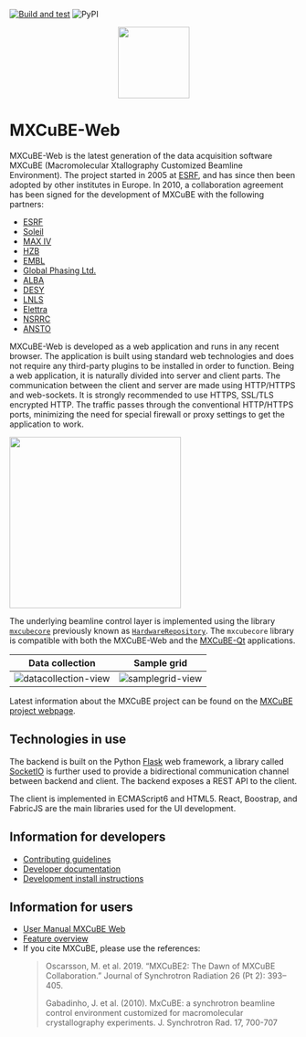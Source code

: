 [![Build and test](https://github.com/mxcube/mxcubeweb/actions/workflows/build_and_test.yml/badge.svg)](https://github.com/mxcube/mxcubeweb/actions/workflows/build_and_test.yml)
![PyPI](https://img.shields.io/pypi/v/mxcubeweb)

<p align="center"><img src="https://mxcube.github.io/mxcube/img/mxcube_logo20.png" width="125"/></p>

# MXCuBE-Web

MXCuBE-Web is the latest generation of the data acquisition software MXCuBE (Macromolecular Xtallography Customized Beamline Environment). The project started in 2005 at [ESRF](https://www.esrf.eu), and has since then been adopted by other institutes in Europe. In 2010, a collaboration agreement has been signed for the development of MXCuBE with the following partners:

- [ESRF](https://www.esrf.fr/)
- [Soleil](https://www.synchrotron-soleil.fr/)
- [MAX IV](https://www.maxiv.lu.se/)
- [HZB](https://www.helmholtz-berlin.de/)
- [EMBL](https://www.embl.org/)
- [Global Phasing Ltd.](https://www.globalphasing.com/)
- [ALBA](https://www.cells.es/)
- [DESY](https://www.desy.de/)
- [LNLS](https://lnls.cnpem.br/)
- [Elettra](https://www.elettra.eu/)
- [NSRRC](https://www.nsrrc.org.tw/)
- [ANSTO](https://www.ansto.gov.au/facilities/australian-synchrotron)

MXCuBE-Web is developed as a web application and runs in any recent browser.
The application is built using standard web technologies
and does not require any third-party plugins to be installed in order to function.
Being a web application, it is naturally divided into server and client parts.
The communication between the client and server are made using HTTP/HTTPS and web-sockets.
It is strongly recommended to use HTTPS, SSL/TLS encrypted HTTP.
The traffic passes through the conventional HTTP/HTTPS ports,
minimizing the need for special firewall or proxy settings to get the application to work.

<img align="center" src="https://mxcube3.esrf.fr/img/client-server.png" width=300>

The underlying beamline control layer
is implemented using the library [`mxcubecore`](https://github.com/mxcube/mxcubecore)
previously known as [`HardwareRepository`](https://github.com/mxcube/HardwareRepository).
The `mxcubecore` library is compatible with
both the MXCuBE-Web and the [MXCuBE-Qt](https://github.com/mxcube/mxcubeqt) applications.

|                                                       Data collection                                                       |                                                       Sample grid                                                       |
| :-------------------------------------------------------------------------------------------------------------------------: | :---------------------------------------------------------------------------------------------------------------------: |
| ![datacollection-view](https://user-images.githubusercontent.com/4331447/42496925-d983bf3e-8427-11e8-890e-898dda649101.png) | ![samplegrid-view](https://user-images.githubusercontent.com/4331447/42496937-e8547b34-8427-11e8-9447-645e6d7f1dc5.png) |

Latest information about the MXCuBE project can be found on the
[MXCuBE project webpage](https://mxcube.github.io/mxcube/).

## Technologies in use

The backend is built on the Python [Flask](https://flask.palletsprojects.com/) web framework,
a library called [SocketIO](https://socket.io/) is further used to provide
a bidirectional communication channel between backend and client.
The backend exposes a REST API to the client.

The client is implemented in ECMAScript6 and HTML5.
React, Boostrap, and FabricJS are the main libraries used for the UI development.

## Information for developers

- [Contributing guidelines](https://github.com/mxcube/mxcubeweb/blob/master/CONTRIBUTING.md)
- [Developer documentation](https://mxcubeweb.readthedocs.io/)
- [Development install instructions](https://mxcubeweb.readthedocs.io/en/latest/dev/environment.html#install-with-conda)

## Information for users

- [User Manual MXCuBE Web](https://www.esrf.fr/mxcube3)
- [Feature overview](https://github.com/mxcube/mxcubeqt/blob/master/docs/source/feature_overview.rst)
- If you cite MXCuBE, please use the references:
  > Oscarsson, M. et al. 2019. “MXCuBE2: The Dawn of MXCuBE Collaboration.” Journal of Synchrotron Radiation 26 (Pt 2): 393–405.
  >
  > Gabadinho, J. et al. (2010). MxCuBE: a synchrotron beamline control environment customized for macromolecular crystallography experiments. J. Synchrotron Rad. 17, 700-707
